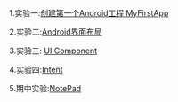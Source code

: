 1.实验一:[创建第一个Android工程 MyFirstApp](https://github.com/lyl10/Android/blob/master/MyFirstApp/READMR1.md)

2.实验二:[Android界面布局]()

3.实验三: [UI Component]()

4.实验四:[Intent]()

5.期中实验:[NotePad]()